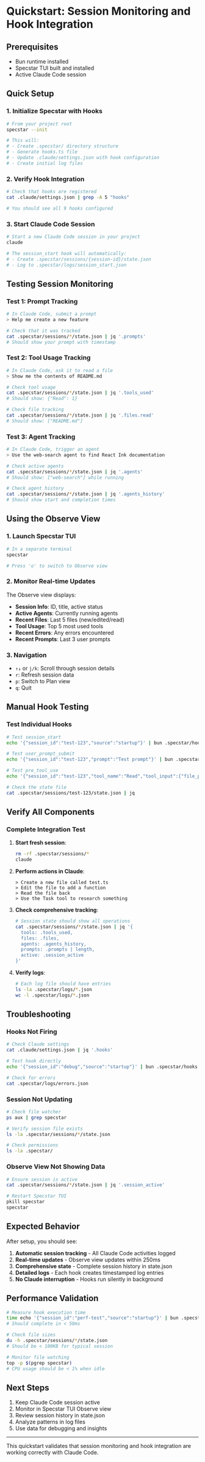 # Quickstart: Session Monitoring and Hook Integration

## Prerequisites

- Bun runtime installed
- Specstar TUI built and installed
- Active Claude Code session

## Quick Setup

### 1. Initialize Specstar with Hooks

```bash
# From your project root
specstar --init

# This will:
# - Create .specstar/ directory structure
# - Generate hooks.ts file
# - Update .claude/settings.json with hook configuration
# - Create initial log files
```

### 2. Verify Hook Integration

```bash
# Check that hooks are registered
cat .claude/settings.json | grep -A 5 "hooks"

# You should see all 9 hooks configured
```

### 3. Start Claude Code Session

```bash
# Start a new Claude Code session in your project
claude

# The session_start hook will automatically:
# - Create .specstar/sessions/{session-id}/state.json
# - Log to .specstar/logs/session_start.json
```

## Testing Session Monitoring

### Test 1: Prompt Tracking

```bash
# In Claude Code, submit a prompt
> Help me create a new feature

# Check that it was tracked
cat .specstar/sessions/*/state.json | jq '.prompts'
# Should show your prompt with timestamp
```

### Test 2: Tool Usage Tracking

```bash
# In Claude Code, ask it to read a file
> Show me the contents of README.md

# Check tool usage
cat .specstar/sessions/*/state.json | jq '.tools_used'
# Should show: {"Read": 1}

# Check file tracking
cat .specstar/sessions/*/state.json | jq '.files.read'
# Should show: ["README.md"]
```

### Test 3: Agent Tracking

```bash
# In Claude Code, trigger an agent
> Use the web-search agent to find React Ink documentation

# Check active agents
cat .specstar/sessions/*/state.json | jq '.agents'
# Should show: ["web-search"] while running

# Check agent history
cat .specstar/sessions/*/state.json | jq '.agents_history'
# Should show start and completion times
```

## Using the Observe View

### 1. Launch Specstar TUI

```bash
# In a separate terminal
specstar

# Press 'o' to switch to Observe view
```

### 2. Monitor Real-time Updates

The Observe view displays:
- **Session Info**: ID, title, active status
- **Active Agents**: Currently running agents
- **Recent Files**: Last 5 files (new/edited/read)
- **Tool Usage**: Top 5 most used tools
- **Recent Errors**: Any errors encountered
- **Recent Prompts**: Last 3 user prompts

### 3. Navigation

- `↑↓` or `j/k`: Scroll through session details
- `r`: Refresh session data
- `p`: Switch to Plan view
- `q`: Quit

## Manual Hook Testing

### Test Individual Hooks

```bash
# Test session_start
echo '{"session_id":"test-123","source":"startup"}' | bun .specstar/hooks.ts session_start

# Test user_prompt_submit
echo '{"session_id":"test-123","prompt":"Test prompt"}' | bun .specstar/hooks.ts user_prompt_submit

# Test pre_tool_use
echo '{"session_id":"test-123","tool_name":"Read","tool_input":{"file_path":"test.md"}}' | bun .specstar/hooks.ts pre_tool_use

# Check the state file
cat .specstar/sessions/test-123/state.json | jq
```

## Verify All Components

### Complete Integration Test

1. **Start fresh session**:
   ```bash
   rm -rf .specstar/sessions/*
   claude
   ```

2. **Perform actions in Claude**:
   ```
   > Create a new file called test.ts
   > Edit the file to add a function
   > Read the file back
   > Use the Task tool to research something
   ```

3. **Check comprehensive tracking**:
   ```bash
   # Session state should show all operations
   cat .specstar/sessions/*/state.json | jq '{
     tools: .tools_used,
     files: .files,
     agents: .agents_history,
     prompts: .prompts | length,
     active: .session_active
   }'
   ```

4. **Verify logs**:
   ```bash
   # Each log file should have entries
   ls -la .specstar/logs/*.json
   wc -l .specstar/logs/*.json
   ```

## Troubleshooting

### Hooks Not Firing

```bash
# Check Claude settings
cat .claude/settings.json | jq '.hooks'

# Test hook directly
echo '{"session_id":"debug","source":"startup"}' | bun .specstar/hooks.ts session_start

# Check for errors
cat .specstar/logs/errors.json
```

### Session Not Updating

```bash
# Check file watcher
ps aux | grep specstar

# Verify session file exists
ls -la .specstar/sessions/*/state.json

# Check permissions
ls -la .specstar/
```

### Observe View Not Showing Data

```bash
# Ensure session is active
cat .specstar/sessions/*/state.json | jq '.session_active'

# Restart Specstar TUI
pkill specstar
specstar
```

## Expected Behavior

After setup, you should see:

1. **Automatic session tracking** - All Claude Code activities logged
2. **Real-time updates** - Observe view updates within 250ms
3. **Comprehensive state** - Complete session history in state.json
4. **Detailed logs** - Each hook creates timestamped log entries
5. **No Claude interruption** - Hooks run silently in background

## Performance Validation

```bash
# Measure hook execution time
time echo '{"session_id":"perf-test","source":"startup"}' | bun .specstar/hooks.ts session_start
# Should complete in < 50ms

# Check file sizes
du -h .specstar/sessions/*/state.json
# Should be < 100KB for typical session

# Monitor file watching
top -p $(pgrep specstar)
# CPU usage should be < 1% when idle
```

## Next Steps

1. Keep Claude Code session active
2. Monitor in Specstar TUI Observe view
3. Review session history in state.json
4. Analyze patterns in log files
5. Use data for debugging and insights

---

This quickstart validates that session monitoring and hook integration are working correctly with Claude Code.
